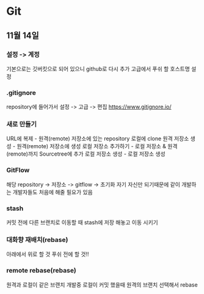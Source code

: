 # Git

## 11월 14일

### 설정 -> 계정
기본으로는 깃버킷으로 되어 있으니 github로 다시 추가
고급에서 푸쉬 할 호스트명 설정

### .gitignore
repository에 들어가서 설정 -> 고급 -> 편집
https://www.gitignore.io/

### 새로 만들기
URL에 복제 - 원격(remote) 저장소에 있는 repository 로컬에 clone
원격 저장소 생성 - 원격(remote) 저장소에 생성
로컬 저장소 추가하기 - 로컬 저장소 & 원격(remote)까지 Sourcetree에 추가
로컬 저장소 생성 - 로컬 저장소 생성

### GitFlow
해당 repository -> 저장소 -> gitflow -> 초기화
자기 자신만 되기때문에 같이 개발하는 개발자들도 처음에 해줄 필요가 있음

### stash
커밋 전에 다른 브랜치로 이동할 때 stash에 저장 해놓고 이동 시키기

### 대화향 재배치(rebase)
아래에서 위로 할 것
푸쉬 전에 할 것!!

### remote rebase(rebase)
원격과 로컬이 같은 브랜치 개발중
로컬이 커밋 했을때
원격의 브랜치 선택해서 rebase

